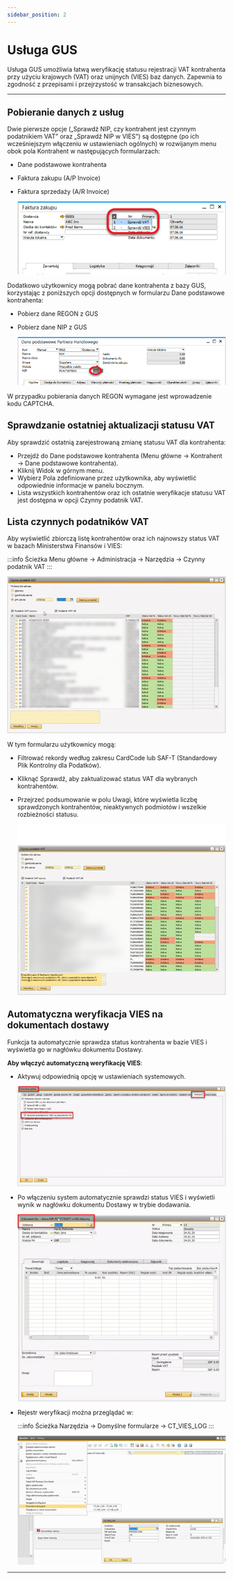 ```yaml
---
sidebar_position: 2
---
```


# Usługa GUS

Usługa GUS umożliwia łatwą weryfikację statusu rejestracji VAT kontrahenta przy użyciu krajowych (VAT) oraz unijnych (VIES) baz danych. Zapewnia to zgodność z przepisami i przejrzystość w transakcjach biznesowych.

---

## Pobieranie danych z usług

Dwie pierwsze opcje („Sprawdź NIP, czy kontrahent jest czynnym podatnikiem VAT” oraz „Sprawdź NIP w VIES”) są dostępne (po ich wcześniejszym włączeniu w ustawieniach ogólnych) w rozwijanym menu obok pola Kontrahent w następujących formularzach:

- Dane podstawowe kontrahenta
- Faktura zakupu (A/P Invoice)
- Faktura sprzedaży (A/R Invoice)

    ![Purchase Invoice](./media/purchase-invoice.png)

Dodatkowo użytkownicy mogą pobrać dane kontrahenta z bazy GUS, korzystając z poniższych opcji dostępnych w formularzu Dane podstawowe kontrahenta:

- Pobierz dane REGON z GUS
- Pobierz dane NIP z GUS

    ![GUS](./media/gus.png)

W przypadku pobierania danych REGON wymagane jest wprowadzenie kodu CAPTCHA.

## Sprawdzanie ostatniej aktualizacji statusu VAT

Aby sprawdzić ostatnią zarejestrowaną zmianę statusu VAT dla kontrahenta:

- Przejdź do Dane podstawowe kontrahenta (Menu główne → Kontrahent → Dane podstawowe kontrahenta).
- Kliknij Widok w górnym menu.
- Wybierz Pola zdefiniowane przez użytkownika, aby wyświetlić odpowiednie informacje w panelu bocznym.
- Lista wszystkich kontrahentów oraz ich ostatnie weryfikacje statusu VAT jest dostępna w opcji Czynny podatnik VAT.

## Lista czynnych podatników VAT

Aby wyświetlić zbiorczą listę kontrahentów oraz ich najnowszy status VAT w bazach Ministerstwa Finansów i VIES:

:::info Ścieżka
Menu główne → Administracja → Narzędzia → Czynny podatnik VAT
:::

![Active VAT Player](./media/active-vat-player.png)

W tym formularzu użytkownicy mogą:

- Filtrować rekordy według zakresu CardCode lub SAF-T (Standardowy Plik Kontrolny dla Podatków).
- Kliknąć Sprawdź, aby zaktualizować status VAT dla wybranych kontrahentów.
- Przejrzeć podsumowanie w polu Uwagi, które wyświetla liczbę sprawdzonych kontrahentów, nieaktywnych podmiotów i wszelkie rozbieżności statusu.

    ![After Verification](./media/2025-05-06_12-24-51.webp)

## Automatyczna weryfikacja VIES na dokumentach dostawy

Funkcja ta automatycznie sprawdza status kontrahenta w bazie VIES i wyświetla go w nagłówku dokumentu Dostawy.

**Aby włączyć automatyczną weryfikację VIES**:

- Aktywuj odpowiednią opcję w ustawieniach systemowych.

    ![General Settings](./media/general-settings-1.png)

- Po włączeniu system automatycznie sprawdzi status VIES i wyświetli wynik w nagłówku dokumentu Dostawy w trybie dodawania.

    ![WZ Checking](./media/wz-checking.png)

- Rejestr weryfikacji można przeglądać w:

    :::info Ścieżka
    Narzędzia → Domyślne formularze → CT_VIES_LOG
    :::

    ![log](./media/log.png)

---

